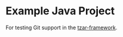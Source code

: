 # Example Java Project
For testing Git support in the [tzar-framework](https://github.com/river-jade/tzar-framework).
